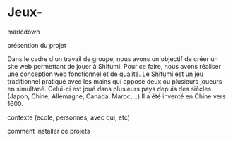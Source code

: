 # Jeux-
marlcdown

présention du projet

Dans le cadre d'un travail de groupe, nous avons un objectif de créer un site web permettant de jouer à Shifumi. Pour ce faire, nous avons réaliser une conception web fonctionnel et de qualité. 
Le Shifumi est un jeu traditionnel pratiqué avec les mains qui oppose deux ou plusieurs joueurs en simultané. Celui-ci est joué dans plusieurs pays depuis des siècles (Japon, Chine, Allemagne, Canada, Maroc,...) Il a été inventé en Chine vers 1600.

contexte (ecole, personnes, avec qui, etc) 

comment installer ce projets

